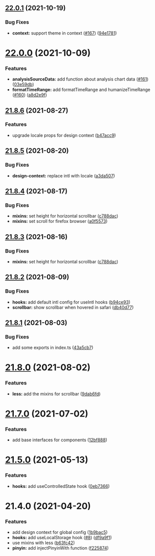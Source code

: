 ## [22.0.1](https://github.com/growingio/gio-design-utils/compare/v22.0.0...v22.0.1) (2021-10-19)


### Bug Fixes

* **context:** support theme in context ([#167](https://github.com/growingio/gio-design-utils/issues/167)) ([94e1781](https://github.com/growingio/gio-design-utils/commit/94e1781b3cea9a52dfaca73e075e5de6b5ae1a59))



# [22.0.0](https://github.com/growingio/gio-design-utils/compare/v21.8.6...v22.0.0) (2021-10-09)


### Features

* **analysisSourceData:** add function about analysis chart data ([#161](https://github.com/growingio/gio-design-utils/issues/161)) ([03e59db](https://github.com/growingio/gio-design-utils/commit/03e59dbb0dad0c5e870af085a8cc1aea5af0b6af))
* **formatTimeRange:** add formatTimeRange and humanizeTimeRange ([#160](https://github.com/growingio/gio-design-utils/issues/160)) ([a8d2e9f](https://github.com/growingio/gio-design-utils/commit/a8d2e9f176c08162ca91c1383bc28a7b4e0f487d))



## [21.8.6](https://github.com/growingio/gio-design-utils/compare/v21.8.5...v21.8.6) (2021-08-27)


### Features

* upgrade locale props for design context ([b47acc9](https://github.com/growingio/gio-design-utils/commit/b47acc96d2cfd64ab373304e0e369a1d7e281a31))



## [21.8.5](https://github.com/growingio/gio-design-utils/compare/v21.8.4...v21.8.5) (2021-08-20)


### Bug Fixes

* **design-context:** replace intl with locale ([a3da507](https://github.com/growingio/gio-design-utils/commit/a3da50712d9cdb70ace8586e6b22224f34dd2c02))



## [21.8.4](https://github.com/growingio/gio-design-utils/compare/v21.8.3...v21.8.4) (2021-08-17)


### Bug Fixes

* **mixins:** set height for horizontal scrollbar ([c788dac](https://github.com/growingio/gio-design-utils/commit/c788dac6cafcdf97dd4c9b2e1fd32da9302e65f7))
* **mixins:** set scroll for firefox browser ([a0f5573](https://github.com/growingio/gio-design-utils/commit/a0f55737f816b578985224e4d0cdd350d4b64ba3))



## [21.8.3](https://github.com/growingio/gio-design-utils/compare/v21.8.2...v21.8.3) (2021-08-16)


### Bug Fixes

* **mixins:** set height for horizontal scrollbar ([c788dac](https://github.com/growingio/gio-design-utils/commit/c788dac6cafcdf97dd4c9b2e1fd32da9302e65f7))



## [21.8.2](https://github.com/growingio/gio-design-utils/compare/v21.8.1...v21.8.2) (2021-08-09)


### Bug Fixes

* **hooks:** add default intl config for useIntl hooks ([b94ce93](https://github.com/growingio/gio-design-utils/commit/b94ce931d50a87d8327ea1b17f1d28dbcb0b2602))
* **scrollbar:** show scrollbar when hovered in safari ([db40d77](https://github.com/growingio/gio-design-utils/commit/db40d772d28a30fecefe25502c2a645ffa30dc67))



## [21.8.1](https://github.com/growingio/gio-design-utils/compare/v21.8.0...v21.8.1) (2021-08-03)


### Bug Fixes

* add some exports in index.ts ([43a5cb7](https://github.com/growingio/gio-design-utils/commit/43a5cb76e6c9617044a0ce790c3a7ebb5010c896))



# [21.8.0](https://github.com/growingio/gio-design-utils/compare/v21.7.0...v21.8.0) (2021-08-02)


### Features

* **less:** add the mixins for scrollbar ([9dab6fd](https://github.com/growingio/gio-design-utils/commit/9dab6fdf188734ed896061799876b969220dd477))



# [21.7.0](https://github.com/growingio/gio-design-utils/compare/v21.5.0...v21.7.0) (2021-07-02)


### Features

* add base interfaces for components ([12bf888](https://github.com/growingio/gio-design-utils/commit/12bf888777509f2bc41abf581fb2bd50072ee330))



# [21.5.0](https://github.com/growingio/gio-design-utils/compare/v21.4.0...v21.5.0) (2021-05-13)


### Features

* **hooks:** add useControlledState hook ([0eb7366](https://github.com/growingio/gio-design-utils/commit/0eb7366f66a4b14044808204e3647b127986a603))



# 21.4.0 (2021-04-20)


### Features

* add design context for global config ([1b9bac5](https://github.com/growingio/gio-design-utils/commit/1b9bac5ec4db1584652c2bcf8f19e85f6f8e9dcc))
* **hooks:** add useLocalStorage hook ([#8](https://github.com/growingio/gio-design-utils/issues/8)) ([df9a9f1](https://github.com/growingio/gio-design-utils/commit/df9a9f108aa8fcc0dc13fa918c29ca9268c9b9f1))
* use mixins with less ([b63fc42](https://github.com/growingio/gio-design-utils/commit/b63fc42426bf282da19f2eff0617b0b820a79ff5))
* **pinyin:** add injectPinyinWith function ([f225874](https://github.com/growingio/gio-design-utils/commit/f225874598c4b88a36e9c837fad552d3bff16599))



